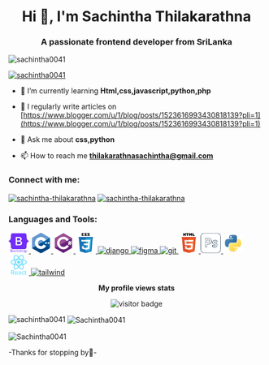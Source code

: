 <h1 align="center">Hi 👋, I'm Sachintha Thilakarathna</h1>
<h3 align="center">A passionate frontend developer from SriLanka</h3>

<p align="left"> <img src="https://komarev.com/ghpvc/?username=sachintha0041&label=Profile%20views&color=0e75b6&style=flat" alt="sachintha0041" /> </p>

<p align="left"> <a href="https://github.com/ryo-ma/github-profile-trophy"><img src="https://github-profile-trophy.vercel.app/?username=sachintha0041" alt="sachintha0041" /></a> </p>

- 🌱 I’m currently learning **Html,css,javascript,python,php**

- 📝 I regularly write articles on [https://www.blogger.com/u/1/blog/posts/1523616993430818139?pli=1](https://www.blogger.com/u/1/blog/posts/1523616993430818139?pli=1)

- 💬 Ask me about **css,python**

- 📫 How to reach me **thilakarathnasachintha@gmail.com**

<h3 align="left">Connect with me:</h3>
<p align="left">
<a href="https://linkedin.com/in/sachintha-thilakarathna" target="blank"><img align="center" src="https://raw.githubusercontent.com/rahuldkjain/github-profile-readme-generator/master/src/images/icons/Social/linked-in-alt.svg" alt="sachintha-thilakarathna" height="30" width="40" /></a>
<a href="https://fb.com/sachintha-thilakarathna" target="blank"><img align="center" src="https://raw.githubusercontent.com/rahuldkjain/github-profile-readme-generator/master/src/images/icons/Social/facebook.svg" alt="sachintha-thilakarathna" height="30" width="40" /></a>
</p>

<h3 align="left">Languages and Tools:</h3>
<p align="left"> <a href="https://getbootstrap.com" target="_blank" rel="noreferrer"> <img src="https://raw.githubusercontent.com/devicons/devicon/master/icons/bootstrap/bootstrap-plain-wordmark.svg" alt="bootstrap" width="40" height="40"/> </a> <a href="https://www.w3schools.com/cpp/" target="_blank" rel="noreferrer"> <img src="https://raw.githubusercontent.com/devicons/devicon/master/icons/cplusplus/cplusplus-original.svg" alt="cplusplus" width="40" height="40"/> </a> <a href="https://www.w3schools.com/cs/" target="_blank" rel="noreferrer"> <img src="https://raw.githubusercontent.com/devicons/devicon/master/icons/csharp/csharp-original.svg" alt="csharp" width="40" height="40"/> </a> <a href="https://www.w3schools.com/css/" target="_blank" rel="noreferrer"> <img src="https://raw.githubusercontent.com/devicons/devicon/master/icons/css3/css3-original-wordmark.svg" alt="css3" width="40" height="40"/> </a> <a href="https://www.djangoproject.com/" target="_blank" rel="noreferrer"> <img src="https://cdn.worldvectorlogo.com/logos/django.svg" alt="django" width="40" height="40"/> </a> <a href="https://www.figma.com/" target="_blank" rel="noreferrer"> <img src="https://www.vectorlogo.zone/logos/figma/figma-icon.svg" alt="figma" width="40" height="40"/> </a> <a href="https://git-scm.com/" target="_blank" rel="noreferrer"> <img src="https://www.vectorlogo.zone/logos/git-scm/git-scm-icon.svg" alt="git" width="40" height="40"/> </a> <a href="https://www.w3.org/html/" target="_blank" rel="noreferrer"> <img src="https://raw.githubusercontent.com/devicons/devicon/master/icons/html5/html5-original-wordmark.svg" alt="html5" width="40" height="40"/> </a> <a href="https://www.photoshop.com/en" target="_blank" rel="noreferrer"> <img src="https://raw.githubusercontent.com/devicons/devicon/master/icons/photoshop/photoshop-line.svg" alt="photoshop" width="40" height="40"/> </a> <a href="https://www.python.org" target="_blank" rel="noreferrer"> <img src="https://raw.githubusercontent.com/devicons/devicon/master/icons/python/python-original.svg" alt="python" width="40" height="40"/> </a> <a href="https://reactjs.org/" target="_blank" rel="noreferrer"> <img src="https://raw.githubusercontent.com/devicons/devicon/master/icons/react/react-original-wordmark.svg" alt="react" width="40" height="40"/> </a> <a href="https://tailwindcss.com/" target="_blank" rel="noreferrer"> <img src="https://www.vectorlogo.zone/logos/tailwindcss/tailwindcss-icon.svg" alt="tailwind" width="40" height="40"/> </a> </p>

<p align="center"><b>My profile views stats</b></p>
<p align="center"><img src="https://profile-counter.glitch.me/{Sachintha0041}/count.svg" alt="visitor badge" 💻/></p>



<p><img align="left" src="https://github-readme-stats.vercel.app/api/top-langs?username=sachintha0041&show_icons=true&locale=en&layout=compact" alt="sachintha0041" /></p>

<p>&nbsp;<img align="center" src="https://github-readme-stats.vercel.app/api?username=sachintha0041&show_icons=true&locale=en" alt="Sachintha0041" /></p>

<p><img align="center" src="https://github-readme-streak-stats.herokuapp.com/?user=sachintha0041&" alt="Sachintha0041" /></p>

-Thanks for stopping by👋-

<!---
Sachintha0041/Sachintha0041 is a ✨ special ✨ repository because its `README.md` (this file) appears on your GitHub profile.
You can click the Preview link to take a look at your changes.
--->
